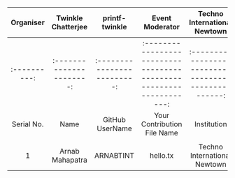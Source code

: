 |Organiser   |Twinkle Chatterjee      |printf-twinkle             |Event Moderator                                                    |Techno International Newtown                         |Happy Learning (Please provide your email)           |
|:----------:|:----------------------:|:-------------------------:|:-----------------------------------------------------------------:|:---------------------------------------------------:|:---------------------------------------------------:|
|:----------:|:----------------------:|:-------------------------:|:-----------------------------------------------------------------:|:---------------------------------------------------:|:---------------------------------------------------:|
|Serial No.  |Name                    |GitHub UserName            |Your Contribution File Name                                         |Institution                                          |Email Id                                             |
|            |                        |                           |                                                                   |                                                     |                                                     |
|1            |Arnab Mahapatra            |ARNABTINT          |hello.tx                                                      |Techno International Newtown                         |Arnabmahapatrahld@gmail.com                               |
